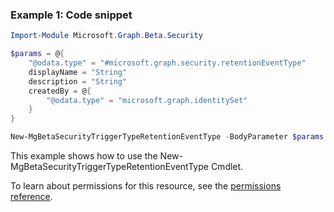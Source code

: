 ### Example 1: Code snippet

```powershell
Import-Module Microsoft.Graph.Beta.Security

$params = @{
	"@odata.type" = "#microsoft.graph.security.retentionEventType"
	displayName = "String"
	description = "String"
	createdBy = @{
		"@odata.type" = "microsoft.graph.identitySet"
	}
}

New-MgBetaSecurityTriggerTypeRetentionEventType -BodyParameter $params
```
This example shows how to use the New-MgBetaSecurityTriggerTypeRetentionEventType Cmdlet.

To learn about permissions for this resource, see the [permissions reference](/graph/permissions-reference).

